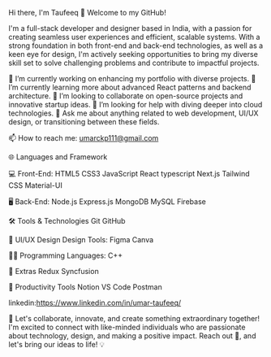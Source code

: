 Hi there, I'm Taufeeq 👋
Welcome to my GitHub!


I'm a full-stack developer and designer based in India, with a passion for creating seamless user experiences and efficient, scalable systems. With a strong foundation in both front-end and back-end technologies, as well as a keen eye for design, I'm actively seeking opportunities to bring my diverse skill set to solve challenging problems and contribute to impactful projects.

🔭 I’m currently working on enhancing my portfolio with diverse projects.
🌱 I’m currently learning more about advanced React patterns and backend architecture.
👯 I’m looking to collaborate on open-source projects and innovative startup ideas.
🤔 I’m looking for help with diving deeper into cloud technologies.
💬 Ask me about anything related to web development, UI/UX design, or transitioning between these fields.

📫 How to reach me: umarckp111@gmail.com

🌐 Languages and Framework

💻 Front-End:
HTML5 CSS3 JavaScript React typescript Next.js Tailwind CSS Material-UI

🖥 Back-End:
Node.js Express.js MongoDB MySQL Firebase


🛠 Tools & Technologies
Git GitHub

🎨 UI/UX Design
Design Tools:
Figma  Canva

👩‍💻 Programming Languages:
 C++

🌟 Extras
Redux Syncfusion

💼 Productivity Tools
Notion  VS Code Postman


linkedin:https://www.linkedin.com/in/umar-taufeeq/

🚀 Let's collaborate, innovate, and create something extraordinary together! I'm excited to connect with like-minded individuals who are passionate about technology, design, and making a positive impact. Reach out 📩, and let's bring our ideas to life! 💡
